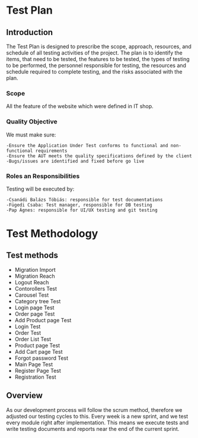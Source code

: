 # Test Plan

## Introduction

The Test Plan is designed to prescribe the scope, approach, resources, and schedule of all testing activities of the project.
The plan is to identify the items, that need to be tested, the features to be tested, the types of testing to be performed, the personnel responsible for testing, the resources and schedule required to complete testing, and the risks associated with the plan.

### Scope

All the feature of the website which were defined in IT shop.


### Quality Objective

We must make sure:

	-Ensure the Application Under Test conforms to functional and non-functional requirements
	-Ensure the AUT meets the quality specifications defined by the client
	-Bugs/issues are identified and fixed before go live
	
	
### Roles an Responsibilities

Testing will be executed by:

	-Csanádi Balázs Tóbiás: responsible for test documentations
	-Fügedi Csaba: Test manager, responsible for DB testing
	-Pap Ágnes: responsible for UI/UX testing and git testing
	
# Test Methodology

## Test methods  
  
* Migration Import
* Migration Reach
* Logout Reach
* Contorollers Test
* Carousel Test
* Category tree Test
* Login page Test
* Order page Test
* Add Product page Test
* Login Test
* Order Test
* Order List Test
* Product page Test
* Add Cart page Test
* Forgot password Test
* Main Page Test
* Register Page Test
* Registration Test

## Overview

As our development process will follow the scrum method, therefore we adjusted our testing cycles to this. Every week is a new sprint, and we test every module right after implementation. This means we execute tests and write testing documents and reports near the end of the current sprint.
